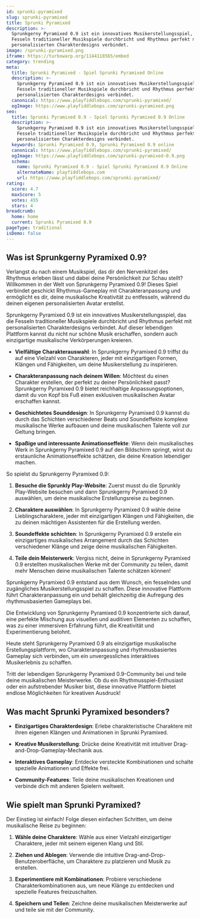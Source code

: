 ```yaml
---
id: sprunki-pyramixed
slug: sprunki-pyramixed
title: Sprunki Pyramixed
description: >-
  Sprunkgerny Pyramixed 0.9 ist ein innovatives Musikerstellungsspiel, das die
  Fesseln traditioneller Musikspiele durchbricht und Rhythmus perfekt mit
  personalisierten Charakterdesigns verbindet.
image: /sprunki-pyramixed.png
iframe: https://turbowarp.org/1144118565/embed
category: trending
meta:
  title: Sprunki Pyramixed - Spiel Sprunki Pyramixed Online
  description: >-
    Sprunkgerny Pyramixed 0.9 ist ein innovatives Musikerstellungsspiel, das die
    Fesseln traditioneller Musikspiele durchbricht und Rhythmus perfekt mit
    personalisierten Charakterdesigns verbindet.
  canonical: https://www.playfiddlebops.com/sprunki-pyramixed/
  ogImage: https://www.playfiddlebops.com/sprunki-pyramixed.png
seo:
  title: Sprunki Pyramixed 0.9 - Spiel Sprunki Pyramixed 0.9 Online
  description: >-
    Sprunkgerny Pyramixed 0.9 ist ein innovatives Musikerstellungsspiel, das die
    Fesseln traditioneller Musikspiele durchbricht und Rhythmus perfekt mit
    personalisierten Charakterdesigns verbindet.
  keywords: Sprunki Pyramixed 0.9, Sprunki Pyramixed 0.9 online
  canonical: https://www.playfiddlebops.com/sprunki-pyramixed/
  ogImage: https://www.playfiddlebops.com/sprunki-pyramixed-0.9.png
  schema:
    name: Sprunki Pyramixed 0.9 - Spiel Sprunki Pyramixed 0.9 Online
    alternateName: playfiddlebops.com
    url: https://www.playfiddlebops.com/sprunki-pyramixed/
rating:
  score: 4.7
  maxScore: 5
  votes: 455
  stars: 4
breadcrumb:
  home: home
  current: Sprunki Pyramixed 0.9
pageType: traditional
isDemo: false
---
```


## Was ist Sprunkgerny Pyramixed 0.9?

Verlangst du nach einem Musikspiel, das dir den Nervenkitzel des Rhythmus erleben lässt und dabei deine Persönlichkeit zur Schau stellt? Willkommen in der Welt von Sprunkgerny Pyramixed 0.9! Dieses Spiel verbindet geschickt Rhythmus-Gameplay mit Charakteranpassung und ermöglicht es dir, deine musikalische Kreativität zu entfesseln, während du deinen eigenen personalisierten Avatar erstellst.

Sprunkgerny Pyramixed 0.9 ist ein innovatives Musikerstellungsspiel, das die Fesseln traditioneller Musikspiele durchbricht und Rhythmus perfekt mit personalisierten Charakterdesigns verbindet. Auf dieser lebendigen Plattform kannst du nicht nur schöne Musik erschaffen, sondern auch einzigartige musikalische Verkörperungen kreieren.

- **Vielfältige Charakterauswahl**: In Sprunkgerny Pyramixed 0.9 triffst du auf eine Vielzahl von Charakteren, jeder mit einzigartigen Formen, Klängen und Fähigkeiten, um deine Musikerstellung zu inspirieren.

- **Charakteranpassung nach deinem Willen**: Möchtest du einen Charakter erstellen, der perfekt zu deiner Persönlichkeit passt? Sprunkgerny Pyramixed 0.9 bietet reichhaltige Anpassungsoptionen, damit du von Kopf bis Fuß einen exklusiven musikalischen Avatar erschaffen kannst.

- **Geschichtetes Sounddesign**: In Sprunkgerny Pyramixed 0.9 kannst du durch das Schichten verschiedener Beats und Soundeffekte komplexe musikalische Werke aufbauen und deine musikalischen Talente voll zur Geltung bringen.

- **Spaßige und interessante Animationseffekte**: Wenn dein musikalisches Werk in Sprunkgerny Pyramixed 0.9 auf den Bildschirm springt, wirst du erstaunliche Animationseffekte schätzen, die deine Kreation lebendiger machen.

So spielst du Sprunkgerny Pyramixed 0.9:

1. **Besuche die Sprunkly Play-Website**: Zuerst musst du die Sprunkly Play-Website besuchen und dann Sprunkgerny Pyramixed 0.9 auswählen, um deine musikalische Erstellungsreise zu beginnen.

1. **Charaktere auswählen**: In Sprunkgerny Pyramixed 0.9 wähle deine Lieblingscharaktere, jeder mit einzigartigen Klängen und Fähigkeiten, die zu deinen mächtigen Assistenten für die Erstellung werden.

1. **Soundeffekte schichten**: In Sprunkgerny Pyramixed 0.9 erstelle ein einzigartiges musikalisches Arrangement durch das Schichten verschiedener Klänge und zeige deine musikalischen Fähigkeiten.

1. **Teile dein Meisterwerk**: Vergiss nicht, deine in Sprunkgerny Pyramixed 0.9 erstellten musikalischen Werke mit der Community zu teilen, damit mehr Menschen deine musikalischen Talente schätzen können!

Sprunkgerny Pyramixed 0.9 entstand aus dem Wunsch, ein fesselndes und zugängliches Musikerstellungsspiel zu schaffen. Diese innovative Plattform führt Charakteranpassung ein und behält gleichzeitig die Aufregung des rhythmusbasierten Gameplays bei.

Die Entwicklung von Sprunkgerny Pyramixed 0.9 konzentrierte sich darauf, eine perfekte Mischung aus visuellen und auditiven Elementen zu schaffen, was zu einer immersiven Erfahrung führt, die Kreativität und Experimentierung belohnt.

Heute steht Sprunkgerny Pyramixed 0.9 als einzigartige musikalische Erstellungsplattform, wo Charakteranpassung und rhythmusbasiertes Gameplay sich verbinden, um ein unvergessliches interaktives Musikerlebnis zu schaffen.

Tritt der lebendigen Sprunkgerny Pyramixed 0.9-Community bei und teile deine musikalischen Meisterwerke. Ob du ein Rhythmusspiel-Enthusiast oder ein aufstrebender Musiker bist, diese innovative Plattform bietet endlose Möglichkeiten für kreativen Ausdruck!

## Was macht Sprunki Pyramixed besonders?

- **Einzigartiges Charakterdesign**: Erlebe charakteristische Charaktere mit ihren eigenen Klängen und Animationen in Sprunki Pyramixed.

- **Kreative Musikerstellung**: Drücke deine Kreativität mit intuitiver Drag-and-Drop-Gameplay-Mechanik aus.

- **Interaktives Gameplay**: Entdecke versteckte Kombinationen und schalte spezielle Animationen und Effekte frei.

- **Community-Features**: Teile deine musikalischen Kreationen und verbinde dich mit anderen Spielern weltweit.

## Wie spielt man Sprunki Pyramixed?

Der Einstieg ist einfach! Folge diesen einfachen Schritten, um deine musikalische Reise zu beginnen:

1. **Wähle deine Charaktere**: Wähle aus einer Vielzahl einzigartiger Charaktere, jeder mit seinem eigenen Klang und Stil.

1. **Ziehen und Ablegen**: Verwende die intuitive Drag-and-Drop-Benutzeroberfläche, um Charaktere zu platzieren und Musik zu erstellen.

1. **Experimentiere mit Kombinationen**: Probiere verschiedene Charakterkombinationen aus, um neue Klänge zu entdecken und spezielle Features freizuschalten.

1. **Speichern und Teilen**: Zeichne deine musikalischen Meisterwerke auf und teile sie mit der Community.